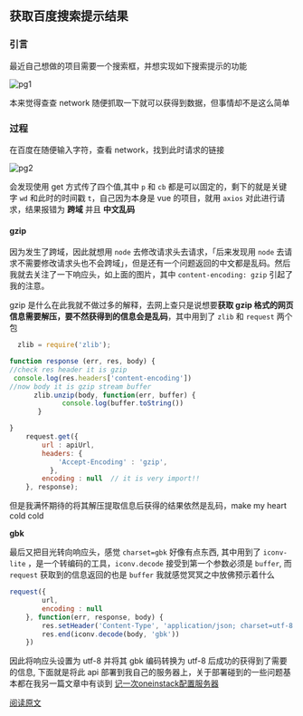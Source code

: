 ## 获取百度搜索提示结果

### 引言

最近自己想做的项目需要一个搜索框，并想实现如下搜索提示的功能

![pg1](E:\wrokspace\blog\article\获取百度搜索提示结果\pg1.jpg)

本来觉得查查 network 随便抓取一下就可以获得到数据，但事情却不是这么简单

### 过程

在百度在随便输入字符，查看 network，找到此时请求的链接

![pg2](E:\wrokspace\blog\article\获取百度搜索提示结果\pg2.png)

会发现使用 get 方式传了四个值,其中 `p` 和 `cb` 都是可以固定的，剩下的就是关键字 `wd` 和此时的时间戳 `t`，自己因为本身是 vue 的项目，就用 `axios` 对此进行请求，结果报错为 **跨域** 并且 **中文乱码**

#### gzip

因为发生了跨域，因此就想用 `node` 去修改请求头去请求，「后来发现用 `node` 去请求不需要修改请求头也不会跨域」，但是还有一个问题返回的中文都是乱码。然后我就去关注了一下响应头，如上面的图片，其中 `content-encoding: gzip` 引起了我的注意。

gzip 是什么在此我就不做过多的解释，去网上查只是说想要**获取 gzip 格式的网页信息需要解压，要不然获得到的信息会是乱码**，其中用到了 `zlib` 和 `request` 两个包

```js
  zlib = require('zlib');

function response (err, res, body) {
//check res header it is gzip
 console.log(res.headers['content-encoding'])
//now body it is gzip stream buffer
      zlib.unzip(body, function(err, buffer) {
             console.log(buffer.toString())
       }

}
    request.get({
        url : apiUrl,
        headers: {
            'Accept-Encoding' : 'gzip',
          },
        encoding : null  // it is very import!!
    }, response);
```

但是我满怀期待的将其解压提取信息后获得的结果依然是乱码，make my heart cold cold

**gbk**

最后又把目光转向响应头，感觉 `charset=gbk` 好像有点东西, 其中用到了 `iconv-lite` ，是一个转编码的工具，`iconv.decode` 接受到第一个参数必须是 `buffer`, 而 `request` 获取到的信息返回的也是 `buffer` 我就感觉冥冥之中放佛预示着什么

```js
request({
        url,
        encoding : null
    }, function(err, response, body) {
        res.setHeader('Content-Type', 'application/json; charset=utf-8')
        res.end(iconv.decode(body, 'gbk'))
    })
```

因此将响应头设置为 utf-8 并将其 gbk 编码转换为 utf-8 后成功的获得到了需要的信息, 下面就是将此 api 部署到我自己的服务器上，关于部署碰到的一些问题基本都在我另一篇文章中有谈到 [记一次oneinstack配置服务器](https://github.com/MLuminary/Blog/issues/15)



[阅读原文](https://github.com/MLuminary/Blog/issues/16)

